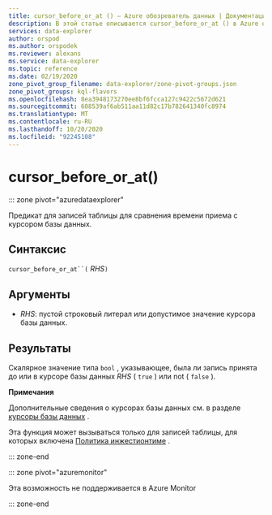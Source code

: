 ```yaml
---
title: cursor_before_or_at () — Azure обозреватель данных | Документация Майкрософт
description: В этой статье описывается cursor_before_or_at () в Azure обозреватель данных.
services: data-explorer
author: orspod
ms.author: orspodek
ms.reviewer: alexans
ms.service: data-explorer
ms.topic: reference
ms.date: 02/19/2020
zone_pivot_group_filename: data-explorer/zone-pivot-groups.json
zone_pivot_groups: kql-flavors
ms.openlocfilehash: 8ea3948173270ee8bf6fcca127c9422c5672d621
ms.sourcegitcommit: 608539af6ab511aa11d82c17b782641340fc8974
ms.translationtype: MT
ms.contentlocale: ru-RU
ms.lasthandoff: 10/20/2020
ms.locfileid: "92245108"
---
```

# <a name="cursor_before_or_at"></a>cursor_before_or_at()

::: zone pivot="azuredataexplorer"

Предикат для записей таблицы для сравнения времени приема с курсором базы данных.

## <a name="syntax"></a>Синтаксис

`cursor_before_or_at``(` *RHS*`)`

## <a name="arguments"></a>Аргументы

* *RHS*: пустой строковый литерал или допустимое значение курсора базы данных.

## <a name="returns"></a>Результаты

Скалярное значение типа `bool` , указывающее, была ли запись принята до или в курсоре базы данных *RHS* ( `true` ) или not ( `false` ).

**Примечания**

Дополнительные сведения о курсорах базы данных см. в разделе [курсоры базы данных](../management/databasecursor.md) .

Эта функция может вызываться только для записей таблицы, для которых включена [Политика инжестионтиме](../management/ingestiontimepolicy.md) .

::: zone-end

::: zone pivot="azuremonitor"

Эта возможность не поддерживается в Azure Monitor

::: zone-end
